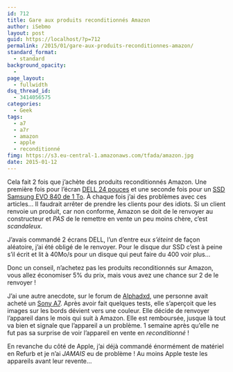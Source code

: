 ```yaml
---
id: 712
title: Gare aux produits reconditionnés Amazon
author: iSebmo
layout: post
guid: https://localhost/?p=712
permalink: /2015/01/gare-aux-produits-reconditionnes-amazon/
standard_format:
  - standard
background_opacity:
  - 
page_layout:
  - fullwidth
dsq_thread_id:
  - 3414056575
categories:
  - Geek
tags:
  - a7
  - a7r
  - amazon
  - apple
  - reconditionné
fimg: https://s3.eu-central-1.amazonaws.com/tfada/amazon.jpg
date: 2015-01-12
---
```

Cela fait 2 fois que j’achète des produits reconditionnés Amazon. Une première fois pour l’écran [DELL 24 pouces][1] et une seconde fois pour un [SSD Samsung EVO 840 de 1 To][2]. À chaque fois j’ai des problèmes avec ces articles… Il faudrait arrêter de prendre les clients pour des idiots. Si un client renvoie un produit, car non conforme, Amazon se doit de le renvoyer au constructeur et *PAS* de le remettre en vente un peu moins chère, c’est *scandaleux*.

J’avais commandé 2 écrans DELL, l’un d’entre eux *s’éteint* de façon aléatoire, j’ai été obligé de le renvoyer. Pour le disque dur SSD c’est à peine s’il écrit et lit à 40Mo/s pour un disque qui peut faire du 400 voir plus…

Donc un conseil, n’achetez pas les produits reconditionnés sur Amazon, vous allez économiser 5% du prix, mais vous avez une chance sur 2 de le renvoyer !

J’ai une autre anecdote, sur le forum de [Alphadxd][3], une personne avait acheté un [Sony A7][4]. Après avoir fait quelques tests, elle s’aperçoit que les images sur les bords dévient vers une couleur. Elle décide de renvoyer l’appareil dans le mois qui suit à Amazon. Elle est remboursée, jusque là tout va bien et signale que l’appareil a un problème. 1 semaine après qu’elle ne fut pas sa surprise de voir l’appareil en vente en *reconditionné* !

En revanche du côté de Apple, j’ai déjà commandé énormément de matériel en Refurb et je n’ai *JAMAIS* eu de problème ! Au moins Apple teste les appareils avant leur revente…

 [1]: https://www.amazon.fr/Dell-U2414H-Ecran-Moniteur-Display/dp/B00H3JIGHA/ref=sr_1_1?ie=UTF8&qid=1421078518&sr=8-1&keywords=dell+24&tag=tfadafr04-21
 [2]: https://www.amazon.fr/Samsung-MZ-7TE1T0BW-Disque-Flash-interne/dp/B00E3W16OU/ref=sr_1_2?ie=UTF8&qid=1421078579&sr=8-2&keywords=evo+840&tag=tfadafr04-21
 [3]: www.alphadxd.fr/
 [4]: https://localhost/2013/11/le-petit-sony-a7r/ "Le petit Sony A7r"